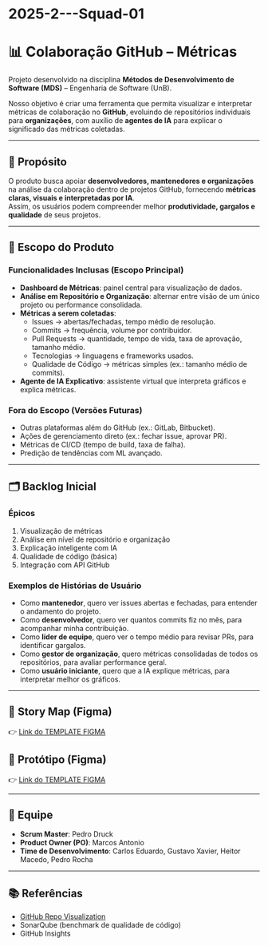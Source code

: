 # 2025-2---Squad-01

# 📊 Colaboração GitHub – Métricas

Projeto desenvolvido na disciplina **Métodos de Desenvolvimento de Software (MDS)** – Engenharia de Software (UnB).

Nosso objetivo é criar uma ferramenta que permita visualizar e interpretar métricas de colaboração no **GitHub**, evoluindo de repositórios individuais para **organizações**, com auxílio de **agentes de IA** para explicar o significado das métricas coletadas.

---

## 🚀 Propósito
O produto busca apoiar **desenvolvedores, mantenedores e organizações** na análise da colaboração dentro de projetos GitHub, fornecendo **métricas claras, visuais e interpretadas por IA**.  
Assim, os usuários podem compreender melhor **produtividade, gargalos e qualidade** de seus projetos.

---

## 📌 Escopo do Produto

### Funcionalidades Inclusas (Escopo Principal)
- **Dashboard de Métricas**: painel central para visualização de dados.
- **Análise em Repositório e Organização**: alternar entre visão de um único projeto ou performance consolidada.
- **Métricas a serem coletadas**:
  - Issues → abertas/fechadas, tempo médio de resolução.
  - Commits → frequência, volume por contribuidor.
  - Pull Requests → quantidade, tempo de vida, taxa de aprovação, tamanho médio.
  - Tecnologias → linguagens e frameworks usados.
  - Qualidade de Código → métricas simples (ex.: tamanho médio de commits).
- **Agente de IA Explicativo**: assistente virtual que interpreta gráficos e explica métricas.

### Fora do Escopo (Versões Futuras)
- Outras plataformas além do GitHub (ex.: GitLab, Bitbucket).
- Ações de gerenciamento direto (ex.: fechar issue, aprovar PR).
- Métricas de CI/CD (tempo de build, taxa de falha).
- Predição de tendências com ML avançado.

---

## 🗂️ Backlog Inicial

### Épicos
1. Visualização de métricas
2. Análise em nível de repositório e organização
3. Explicação inteligente com IA
4. Qualidade de código (básica)
5. Integração com API GitHub

### Exemplos de Histórias de Usuário
- Como **mantenedor**, quero ver issues abertas e fechadas, para entender o andamento do projeto.
- Como **desenvolvedor**, quero ver quantos commits fiz no mês, para acompanhar minha contribuição.
- Como **líder de equipe**, quero ver o tempo médio para revisar PRs, para identificar gargalos.
- Como **gestor de organização**, quero métricas consolidadas de todos os repositórios, para avaliar performance geral.
- Como **usuário iniciante**, quero que a IA explique métricas, para interpretar melhor os gráficos.

---

## 🎨 Story Map (Figma)
👉 [Link do TEMPLATE FIGMA](https://www.figma.com/board/fuD1KRb6yGlJuFWPZSOWXx/Template-MDS?node-id=0-1&t=jP65B3v7rqapejoa-1)

## 🎨 Protótipo (Figma)
👉 [Link do TEMPLATE FIGMA](https://www.figma.com/proto/oCBp6kKarswmGbJAiIToyt/Prot%C3%B3tipo-Alta-Fidelidade?node-id=17-460&p=f&t=JcFBYqvzn89t0xPV-0&scaling=contain&content-scaling=fixed&page-id=0%3A1&starting-point-node-id=1%3A1080&show-proto-sidebar=1)

---

## 👥 Equipe
- **Scrum Master**: Pedro Druck
- **Product Owner (PO)**: Marcos Antonio
- **Time de Desenvolvimento**: Carlos Eduardo, Gustavo Xavier, Heitor Macedo, Pedro Rocha

---

## 📚 Referências
- [GitHub Repo Visualization](https://githubnext.com/projects/repo-visualization/#explore-for-yourself)
- SonarQube (benchmark de qualidade de código)
- GitHub Insights

